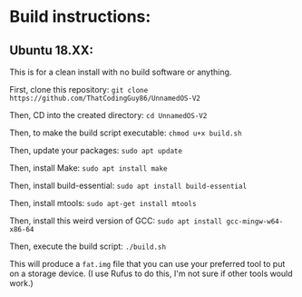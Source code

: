 # Build instructions:

## Ubuntu 18.XX:

This is for a clean install with no build software or anything.

First, clone this repository:
`git clone https://github.com/ThatCodingGuy86/UnnamedOS-V2`

Then, CD into the created directory:
`cd UnnamedOS-V2`

Then, to make the build script executable:
`chmod u+x build.sh`

Then, update your packages:
`sudo apt update`

Then, install Make:
`sudo apt install make`

Then, install build-essential:
`sudo apt install build-essential`

Then, install mtools:
`sudo apt-get install mtools`

Then, install this weird version of GCC:
`sudo apt install gcc-mingw-w64-x86-64`

Then, execute the build script:
`./build.sh`

This will produce a `fat.img` file that you can use your preferred tool to put on a storage device. (I use Rufus to do this, I'm not sure if other tools would work.)
